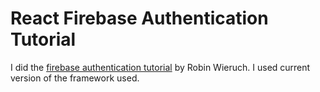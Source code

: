 # React Firebase Authentication Tutorial
I did the [firebase authentication tutorial](https://www.robinwieruch.de/complete-firebase-authentication-react-tutorial/) by Robin Wieruch. I used current version of the framework used.